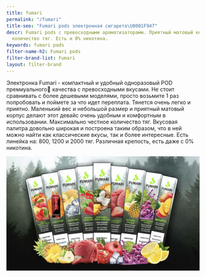 ```yaml
---
title: fumari
permalink: "/fumari"
title-seo: "Fumari pods электронная сигарета\U0001F947"
descr: Fumari pods с превосходными ароматизаторами. Приятный матовый корпус. Честное
  количество тяг. Есть и 0% никотина.
keywords: fumari pods
filter-name-h2: Fumari pods
filter-brand-list: Fumari
layout: filter-brand
---
```


Электронка Fumari - компактный и удобный одноразовый POD премиуального🥇 качества с превосходными вкусами. Не стоит сравнивать с более дешевыми моделями, просто возьмите 1 раз попробовать и поймете за что идет переплата. Тянется очень легко и приятно. Маленький вес и небольшой размер и приятный матовый корпус делают этот девайс очень удобным и комфортным в использовании. Максимально честное количество тяг. Вкусовая палитра довольно широкая и построена таким образом, что в ней можно найти как классические вкусы, так и более интересные. 
Есть линейка на: 800, 1200 и 2000 тяг. Различная крепость, есть даже с 0% никотина.
<div class="mb-3">
	<img class="img-fluid" src="/img/products/odnorazki/fumari/fumari-pods.jpeg" alt="Электронная сигарета fumari">
</div>